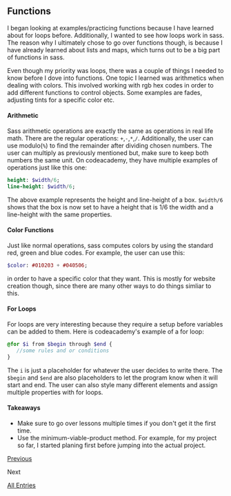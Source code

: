 ## Functions

I began looking at examples/practicing functions because I have learned about for loops before. Additionally, I wanted 
to see how loops work in sass. The reason why I ultimately chose to go over functions though, is because I have already learned about lists and maps, which turns
out to be a big part of functions in sass. 

Even though my priority was loops, there was a couple of things I needed to know before I dove into functions. One topic I learned was arithmetics when dealing with colors. This 
involved working with rgb hex codes in order to add different functions to control objects. Some examples are fades, adjusting tints for a specific color etc.

#### Arithmetic

Sass arithmetic operations are exactly the same as operations in real life math. There are the regular operations: ```+```,```-```,```*```,```/```. Additionally, the user 
can use modulo(```%```) to find the remainder after dividing chosen numbers. The user can multiply as previously mentioned but, make sure to keep both numbers the same unit.
On codeacademy, they have multiple examples of operations just like this one:
``` SASS
height: $width/6;
line-height: $width/6;
``` 

The above example represents the height and line-height of a box. ```$width/6``` shows that the box is now set to have a height that is 1/6 the width and 
a line-height with the same properties. 

#### Color Functions

Just like normal operations, sass computes colors by using the standard red, green and blue codes. For example, the user can use this:
``` SASS
$color: #010203 + #040506;
```
in order to have a specific color that they want. This is mostly for website creation though, since there are many other ways to do things simliar to this.

#### For Loops

For loops are very interesting because they require a setup before variables can be added to them. Here is codeacademy's example of a for loop:

``` SASS
@for $i from $begin through $end {
   //some rules and or conditions
}

```
The ```i``` is just a placeholder for whatever the user decides to write there. The ```$begin``` and ```$end``` are also placeholders to let the program know when it will start and end.
The user can also style many different elements and assign multiple properties with for loops.

#### Takeaways

 - Make sure to go over lessons multiple times if you don't get it the first time.
 - Use the minimum-viable-product method. For example, for my project so far, I started planing first before jumping into the actual project.



[Previous](entry05-mixins.md)

Next

[All Entries](../README.md)
























